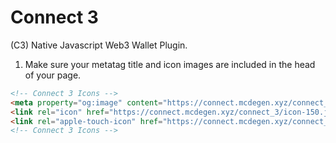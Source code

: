 # Connect 3
(C3) Native Javascript Web3 Wallet Plugin.

1. Make sure your metatag title and icon images are included in the head of your page.
```html
<!-- Connect 3 Icons -->
<meta property="og:image" content="https://connect.mcdegen.xyz/connect_3/icon-150.jpg">
<link rel="icon" href="https://connect.mcdegen.xyz/connect_3/icon-150.jpg" type="image/png">
<link rel="apple-touch-icon" href="https://connect.mcdegen.xyz/connect_3/icon-150.jpg" type="image/png">
<!-- Connect 3 Icons -->
```
